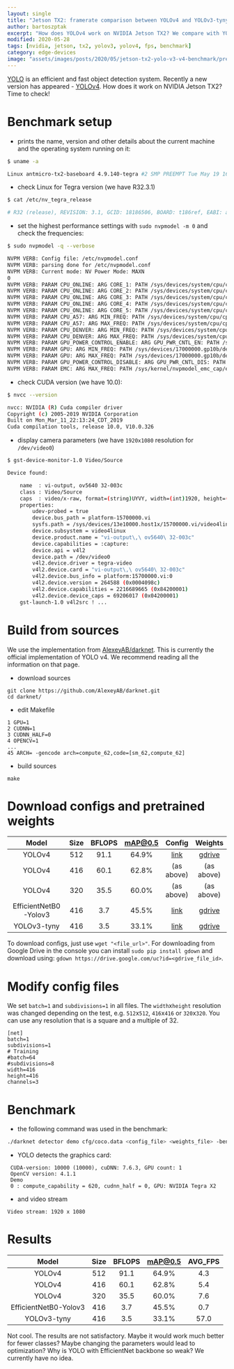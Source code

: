 ```yaml
---
layout: single
title: "Jetson TX2: framerate comparison between YOLOv4 and YOLOv3-tyny"
author: bartoszptak
excerpt: "How does YOLOv4 work on NVIDIA Jetson TX2? We compare with YOLOv3-tyny to choose an effective and fast fast object detection system."
modified: 2020-05-28
tags: [nvidia, jetson, tx2, yolov3, yolov4, fps, benchmark]
category: edge-devices
image: "assets/images/posts/2020/05/jetson-tx2-yolo-v3-v4-benchmark/predictions.jpg"
---
```


[YOLO](https://pjreddie.com/darknet/yolo/) is an efficient and fast object detection system. Recently a new version has appeared - [YOLOv4](https://arxiv.org/pdf/2004.10934.pdf). How does it work on NVIDIA Jetson TX2? Time to check!

# Benchmark setup
* prints the name, version and other details about the current machine and the operating system running on it:

```bash
$ uname -a

Linux antmicro-tx2-baseboard 4.9.140-tegra #2 SMP PREEMPT Tue May 19 16:58:27 CEST 2020 aarch64 aarch64 aarch64 GNU/Linux
```

* check Linux for Tegra version (we have R32.3.1)

```bash
$ cat /etc/nv_tegra_release

# R32 (release), REVISION: 3.1, GCID: 18186506, BOARD: t186ref, EABI: aarch64, DATE: Tue Dec 10 07:03:07 UTC 2019
```

* set the highest performance settings with `sudo nvpmodel -m 0` and check the frequencies:

```bash
$ sudo nvpmodel -q --verbose

NVPM VERB: Config file: /etc/nvpmodel.conf
NVPM VERB: parsing done for /etc/nvpmodel.conf
NVPM VERB: Current mode: NV Power Mode: MAXN
0
NVPM VERB: PARAM CPU_ONLINE: ARG CORE_1: PATH /sys/devices/system/cpu/cpu1/online: REAL_VAL: 1 CONF_VAL: 1
NVPM VERB: PARAM CPU_ONLINE: ARG CORE_2: PATH /sys/devices/system/cpu/cpu2/online: REAL_VAL: 1 CONF_VAL: 1
NVPM VERB: PARAM CPU_ONLINE: ARG CORE_3: PATH /sys/devices/system/cpu/cpu3/online: REAL_VAL: 1 CONF_VAL: 1
NVPM VERB: PARAM CPU_ONLINE: ARG CORE_4: PATH /sys/devices/system/cpu/cpu4/online: REAL_VAL: 1 CONF_VAL: 1
NVPM VERB: PARAM CPU_ONLINE: ARG CORE_5: PATH /sys/devices/system/cpu/cpu5/online: REAL_VAL: 1 CONF_VAL: 1
NVPM VERB: PARAM CPU_A57: ARG MIN_FREQ: PATH /sys/devices/system/cpu/cpu0/cpufreq/scaling_min_freq: REAL_VAL: 345600 CONF_VAL: 0
NVPM VERB: PARAM CPU_A57: ARG MAX_FREQ: PATH /sys/devices/system/cpu/cpu0/cpufreq/scaling_max_freq: REAL_VAL: 2035200 CONF_VAL: 2147483647
NVPM VERB: PARAM CPU_DENVER: ARG MIN_FREQ: PATH /sys/devices/system/cpu/cpu1/cpufreq/scaling_min_freq: REAL_VAL: 345600 CONF_VAL: 0
NVPM VERB: PARAM CPU_DENVER: ARG MAX_FREQ: PATH /sys/devices/system/cpu/cpu1/cpufreq/scaling_max_freq: REAL_VAL: 2035200 CONF_VAL: 2147483647
NVPM VERB: PARAM GPU_POWER_CONTROL_ENABLE: ARG GPU_PWR_CNTL_EN: PATH /sys/devices/gpu.0/power/control: REAL_VAL: auto CONF_VAL: on
NVPM VERB: PARAM GPU: ARG MIN_FREQ: PATH /sys/devices/17000000.gp10b/devfreq/17000000.gp10b/min_freq: REAL_VAL: 114750000 CONF_VAL: 0
NVPM VERB: PARAM GPU: ARG MAX_FREQ: PATH /sys/devices/17000000.gp10b/devfreq/17000000.gp10b/max_freq: REAL_VAL: 1300500000 CONF_VAL: 2147483647
NVPM VERB: PARAM GPU_POWER_CONTROL_DISABLE: ARG GPU_PWR_CNTL_DIS: PATH /sys/devices/gpu.0/power/control: REAL_VAL: auto CONF_VAL: auto
NVPM VERB: PARAM EMC: ARG MAX_FREQ: PATH /sys/kernel/nvpmodel_emc_cap/emc_iso_cap: REAL_VAL: 0 CONF_VAL: 0
```

* check CUDA version (we have 10.0):

```bash
$ nvcc --version

nvcc: NVIDIA (R) Cuda compiler driver
Copyright (c) 2005-2019 NVIDIA Corporation
Built on Mon_Mar_11_22:13:24_CDT_2019
Cuda compilation tools, release 10.0, V10.0.326
```

* display camera parameters (we have `1920x1080` resolution for `/dev/video0`)

```bash
$ gst-device-monitor-1.0 Video/Source

Device found:

	name  : vi-output, ov5640 32-003c
	class : Video/Source
	caps  : video/x-raw, format=(string)UYVY, width=(int)1920, height=(int)1080, framerate=(fraction)30/1;
	properties:
		udev-probed = true
		device.bus_path = platform-15700000.vi
		sysfs.path = /sys/devices/13e10000.host1x/15700000.vi/video4linux/video0
		device.subsystem = video4linux
		device.product.name = "vi-output\,\ ov5640\ 32-003c"
		device.capabilities = :capture:
		device.api = v4l2
		device.path = /dev/video0
		v4l2.device.driver = tegra-video
		v4l2.device.card = "vi-output\,\ ov5640\ 32-003c"
		v4l2.device.bus_info = platform:15700000.vi:0
		v4l2.device.version = 264588 (0x0004098c)
		v4l2.device.capabilities = 2216689665 (0x84200001)
		v4l2.device.device_caps = 69206017 (0x04200001)
	gst-launch-1.0 v4l2src ! ...

```

# Build from sources
We use the implementation from [AlexeyAB/darknet](https://github.com/AlexeyAB/darknet). This is currently the official implementation of YOLO v4. We recommend reading all the information on that page.

* download sources
```
git clone https://github.com/AlexeyAB/darknet.git
cd darknet/
```

* edit Makefile
```
1 GPU=1
2 CUDNN=1
3 CUDNN_HALF=0
4 OPENCV=1
...
45 ARCH= -gencode arch=compute_62,code=[sm_62,compute_62]
```

* build sources
```
make
```

# Download configs and pretrained weights

|         Model         	| Size 	| BFLOPS 	| mAP@0.5 	|   Config   	|   Weights  	|
|:---------------------:	|:----:	|:------:	|:-------:	|:----------:	|:----------:	|
|         YOLOv4        	|  512 	|  91.1  	|  64.9%  	|    [link](https://raw.githubusercontent.com/AlexeyAB/darknet/master/cfg/yolov4.cfg)    	|    [gdrive](https://drive.google.com/file/d/1cewMfusmPjYWbrnuJRuKhPMwRe_b9PaT/view)    	|
|         YOLOv4        	|  416 	|  60.1  	|  62.8%  	| (as above) 	| (as above) 	|
|         YOLOv4        	|  320 	|  35.5  	|  60.0%  	| (as above) 	| (as above) 	|
| EfficientNetB0-Yolov3 	|  416 	|   3.7  	|  45.5%  	|    [link](https://raw.githubusercontent.com/AlexeyAB/darknet/master/cfg/enet-coco.cfg)    	|    [gdrive](https://drive.google.com/file/d/1FlHeQjWEQVJt0ay1PVsiuuMzmtNyv36m/view)    	|
|      YOLOv3-tyny      	|  416 	|   3.5  	|  33.1%  	|    [link](https://raw.githubusercontent.com/AlexeyAB/darknet/master/cfg/yolov3-tiny-prn.cfg)    	|    [gdrive](https://drive.google.com/file/d/18yYZWyKbo4XSDVyztmsEcF9B_6bxrhUY/view)    	|

To download configs, just use `wget "<file_url>"`. For downloading from Google Drive in the console you can install `sudo pip install gdown` and download using: `gdown https://drive.google.com/uc?id=<gdrive_file_id>`.

# Modify config files
We set `batch=1` and `subdivisions=1` in all files. The `width`x`height` resolution was changed depending on the test, e.g. `512`x`512`, `416`x`416` or `320`x`320`. You can use any resolution that is a square and a multiple of 32.

```
[net]
batch=1
subdivisions=1
# Training
#batch=64
#subdivisions=8
width=416
height=416
channels=3
```

# Benchmark
* the following command was used in the benchmark:

```bash
./darknet detector demo cfg/coco.data <config_file> <weights_file> -benchmark -c <camera_id>
```

* YOLO detects the graphics card:

```
 CUDA-version: 10000 (10000), cuDNN: 7.6.3, GPU count: 1  
 OpenCV version: 4.1.1
 Demo
 0 : compute_capability = 620, cudnn_half = 0, GPU: NVIDIA Tegra X2
 ```

* and video stream

 ```
 Video stream: 1920 x 1080
 ```

# Results

|         Model         	| Size 	| BFLOPS 	| mAP@0.5 	|   AVG_FPS   	|
|:---------------------:	|:----:	|:------:	|:-------:	|:----------:	|
|         YOLOv4        	|  512 	|  91.1  	|  64.9%  	|    4.3       	|
|         YOLOv4        	|  416 	|  60.1  	|  62.8%  	|    5.4     	|
|         YOLOv4        	|  320 	|  35.5  	|  60.0%  	| 	 7.6	 	|
| EfficientNetB0-Yolov3 	|  416 	|   3.7  	|  45.5%  	|    0.7       	|
|      YOLOv3-tyny      	|  416 	|   3.5  	|  33.1%  	|   57.0    	|

Not cool. The results are not satisfactory. Maybe it would work much better for fewer classes? Maybe changing the parameters would lead to optimization? Why is YOLO with EfficientNet backbone so weak? We currently have no idea.